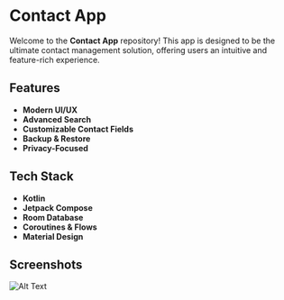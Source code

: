 # Contact App

Welcome to the **Contact App** repository! This app is designed to be the ultimate contact management solution, offering users an intuitive and feature-rich experience.

## Features
- **Modern UI/UX**
- **Advanced Search**
- **Customizable Contact Fields**
- **Backup & Restore**
- **Privacy-Focused**

## Tech Stack
- **Kotlin**
- **Jetpack Compose**
- **Room Database**
- **Coroutines & Flows**
- **Material Design**

## Screenshots
![Alt Text](Untitled-Image.png)

